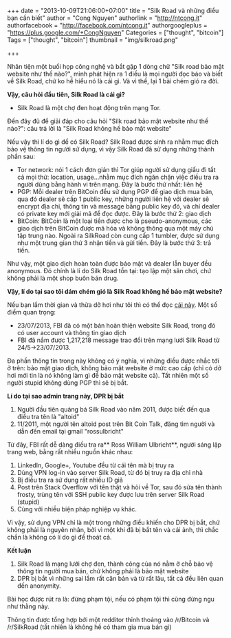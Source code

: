 +++
date = "2013-10-09T21:06:00+07:00"
title = "Silk Road và những điều bạn cần biết"
author = "Cong Nguyen"
authorlink = "http://ntcong.it"
authorfacebook = "http://facebook.com/ntcong.it"
authorgoogleplus = "https://plus.google.com/+CongNguyen"
Categories = ["thought", "bitcoin"]
Tags = ["thought", "bitcoin"]
thumbnail = "img/silkroad.png"

+++

Nhân tiện một buổi họp công nghệ và bắt gặp 1 dòng chữ "Silk road bảo mật website như thế nào?", mình phát hiện ra 1 điều là mọi người đọc báo và biết về Silk Road, chứ ko hề hiểu nó là cái gì. Và vì thế, lại 1 bài chém gió ra đời.

**Vậy, câu hỏi đầu tiên, Silk Road là cái gì?**

- Silk Road là một chợ đen hoạt động trên mạng Tor.

Đến đây đủ để giải đáp cho câu hỏi "Silk road bảo mật website như thế nào?": câu trả lời là "Silk Road không hề bảo mật website"

Nếu vậy thì lí do gì để có Silk Road? Silk Road được sinh ra nhằm mục đích bảo vệ thông tin người sử dụng, vì vậy Silk Road đã sử dụng những thành phần sau:

*   Tor network: nói 1 cách đơn giản thì Tor giúp người sử dụng giấu đi tất cả mọi thứ: location, usage...nhằm mục đích ngăn chặn việc điều tra ra người dùng bằng hành vi trên mạng. Đây là bước thứ nhất: liên hệ
*   PGP: Mỗi dealer trên BitCoin đều sử dụng PGP để giao dịch mua bán, qua đó dealer sẽ cấp 1 public key, những người liên hệ với dealer sẽ encrypt địa chỉ, thông tin và message bằng public key đó, và chỉ dealer có private key mới giải mã để đọc được. Đây là bước thứ 2: giao dịch
*   BitCoin: BitCoin là một loại tiền được cho là&nbsp;pseudo-anonymous, các giao dịch trên BitCoin được mã hóa và không thông qua một máy chủ tập trung nào. Ngoài ra SilkRoad còn cung cấp 1 tumbler, được sử dụng như một trung gian thứ 3 nhận tiền và gửi tiền. Đây là bước thứ 3: trả tiền.

Như vậy, một giao dịch hoàn toàn được bảo mật và dealer lẫn buyer đều anonymous. Đó chính là lí do Silk Road tồn tại: tạo lập một sân chơi, chứ không phải là một shop buôn bán drug.

**Vậy, lí do tại sao tôi dám chém gió là Silk Road không hề bảo mật website?**

Nếu bạn lắm thời gian và thừa dở hơi như tôi thì có thể đọc [cái này](http://www1.icsi.berkeley.edu/~nweaver/UlbrichtCriminalComplaint.pdf). Một số điểm quan trọng:


*   23&#47;07/2013, FBI đã có một bản hoàn thiện website Silk Road, trong đó có user account và thông tin giao dịch
*   FBI đã nắm được&nbsp;1,217,218 message trao đổi trên mạng lưới Silk Road từ 24&#47;5-&gt;23&#47;07/2013.

Đa phần thông tin trong này không có ý nghĩa, vì những điều được nhắc tới ở trên: bảo mật giao dịch, không bảo mật website ở mức cao cấp (chỉ có dở hơi mới tin là nó không làm gì để bảo mật website cả). Tất nhiên một số người stupid không dùng PGP thì sẽ bị bắt.


**Lí do tại sao admin trang này, DPR bị bắt**


1.  Người đầu tiên quảng bá Silk Road vào năm 2011, được biết đến qua điều tra tên là "altoid"&nbsp;
2.  11&#47;2011, một người tên altoid post trên Bit Coin Talk, đăng tìm người và dẫn đến email tại gmail "rossulbricht"


Từ đây, FBI rất dễ dàng điều tra ra**&nbsp;Ross William Ulbricht**, người sáng lập trang web, bằng rất nhiều nguồn khác nhau:


1.  LinkedIn, Google+, Youtube đều từ cái tên mà bị truy ra
2.  Dùng VPN log-in vào server Silk Road, từ đó bị truy ra địa chỉ nhà
3.  Bị điều tra ra sử dụng rất nhiều ID giả
4.  Post trên Stack Overflow với tên thật và hỏi về Tor, sau đó sửa tên thành frosty, trùng tên với SSH public key được lưu trên server Silk Road (stupid)
5.  Cùng với nhiều biện pháp nghiệp vụ khác.

Vì vậy, sử dụng VPN chỉ là một trong những điều khiến cho DPR bị bắt, chứ không phải là nguyên nhân, bởi vì một khi đã bị bắt tên và cái ảnh, thì chắc chắn là không có lí do gì để thoát cả.





**Kết luận**


1.  Silk Road là mạng lưới chợ đen, thành công của nó nằm ở chỗ bảo vệ thông tin người mua bán, chứ không phải là bảo mật website
2.  DPR bị bắt vì những sai lầm rất căn bản và từ rất lâu, tất cả đều liên quan đến anonymity.

Bài học được rút ra là: đừng phạm tội, nếu có phạm tội thì cũng đừng ngu như thằng này.

Thông tin được tổng hợp bởi một redditor thỉnh thoảng vào /r/Bitcoin và /r/SilkRoad (tất nhiên là không hề có tham gia mua bán gì)

